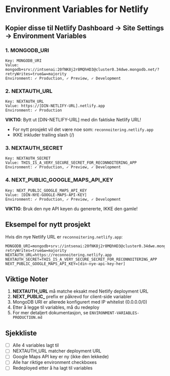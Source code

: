 # Environment Variables for Netlify

## Kopier disse til Netlify Dashboard → Site Settings → Environment Variables

### 1. MONGODB_URI
```
Key: MONGODB_URI
Value: mongodb+srv://intsenai:20fNK8j2r8MQhHD3@cluster0.34dwe.mongodb.net/?retryWrites=true&w=majority
Environment: ✓ Production, ✓ Preview, ✓ Development
```

### 2. NEXTAUTH_URL
```
Key: NEXTAUTH_URL
Value: https://[DIN-NETLIFY-URL].netlify.app
Environment: ✓ Production
```
**VIKTIG**: Bytt ut [DIN-NETLIFY-URL] med din faktiske Netlify URL!
- For nytt prosjekt vil det være noe som: `reconnoitering.netlify.app`
- IKKE inkluder trailing slash (/)

### 3. NEXTAUTH_SECRET
```
Key: NEXTAUTH_SECRET
Value: THIS_IS_A_VERY_SECURE_SECRET_FOR_RECONNOITERING_APP
Environment: ✓ Production, ✓ Preview, ✓ Development
```

### 4. NEXT_PUBLIC_GOOGLE_MAPS_API_KEY
```
Key: NEXT_PUBLIC_GOOGLE_MAPS_API_KEY
Value: [DIN-NYE-GOOGLE-MAPS-API-KEY]
Environment: ✓ Production, ✓ Preview, ✓ Development
```
**VIKTIG**: Bruk den nye API keyen du genererte, IKKE den gamle!

## Eksempel for nytt prosjekt

Hvis din nye Netlify URL er `reconnoitering.netlify.app`:

```
MONGODB_URI=mongodb+srv://intsenai:20fNK8j2r8MQhHD3@cluster0.34dwe.mongodb.net/?retryWrites=true&w=majority
NEXTAUTH_URL=https://reconnoitering.netlify.app
NEXTAUTH_SECRET=THIS_IS_A_VERY_SECURE_SECRET_FOR_RECONNOITERING_APP
NEXT_PUBLIC_GOOGLE_MAPS_API_KEY=[din-nye-api-key-her]
```

## Viktige Noter

1. **NEXTAUTH_URL** må matche eksakt med Netlify deployment URL
2. **NEXT_PUBLIC_** prefix er påkrevd for client-side variabler
3. MongoDB URI er allerede konfigurert med IP whitelist (0.0.0.0/0)
4. Etter å legge til variables, må du redeploy
5. For mer detaljert dokumentasjon, se `ENVIRONMENT-VARIABLES-PRODUCTION.md`

## Sjekkliste

- [ ] Alle 4 variables lagt til
- [ ] NEXTAUTH_URL matcher deployment URL
- [ ] Google Maps API key er ny (ikke den lekkede)
- [ ] Alle har riktige environment checkboxes
- [ ] Redeployed etter å ha lagt til variables